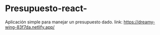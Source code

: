 # Presupuesto-react-
Aplicación simple para manejar un presupuesto dado. 
link: https://dreamy-wing-83f7da.netlify.app/
